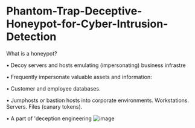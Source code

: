 
# Phantom-Trap-Deceptive-Honeypot-for-Cyber-Intrusion-Detection

What is a honeypot?

• Decoy servers and hosts emulating (impersonating) business infrastre

• Frequently impersonate valuable assets and information:

• Customer and employee databases.

• Jumphosts or bastion hosts into corporate environments.
Workstations.
Servers.
Files (canary tokens).

• A part of 'deception engineering
![image](https://github.com/user-attachments/assets/142d4cbc-35ca-4590-8f1d-7ea39cf48ea3)
